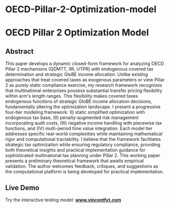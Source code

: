 # OECD-Pillar-2-Optimization-model

# OECD Pillar 2 Optimization Model

## Abstract

This paper develops a dynamic closed-form framework for analyzing OECD Pillar 2 mechanisms (QDMTT, IIR, UTPR) with endogenous covered tax determination and strategic GloBE income allocation. Unlike existing approaches that treat covered taxes as exogenous parameters or view Pillar 2 as purely static compliance exercise, my research framework recognizes that multinational enterprises possess substantial transfer pricing flexibility within arm's length ranges. This flexibility makes covered taxes endogenous functions of strategic GloBE income allocation decisions, fundamentally altering the optimization landscape. I present a progressive four-tier modeling framework: (I) static simplified optimization with endogenous tax base, (II) penalty-augmented risk management incorporating audit costs, (III) negative income handling with piecewise tax functions, and (IV) multi-period time value integration. Each model tier addresses specific real-world complexities while maintaining mathematical rigor and computational tractability. I believe that the framework facilitates strategic tax optimization while ensuring regulatory compliance, providing both theoretical insights and practical implementation guidance for sophisticated multinational tax planning under Pillar 2. This working paper presents a preliminary theoretical framework that awaits empirical validation. The author welcomes feedback, critiques, and suggestions as the computational platform is being developed for practical implementation.

## Live Demo

Try the interactive testing model: **<a href="https://www.vincentfyt.com" target="_blank">www.vincentfyt.com</a>**
